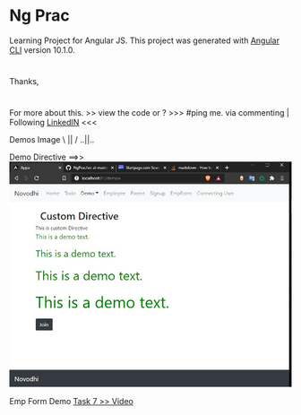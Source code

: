 # Ng Prac

Learning Project for Angular JS.
This project was generated with [Angular CLI](https://github.com/angular/angular-cli) version 10.1.0.

#

Thanks,

#

For more about this. >> view the code or ? >>> #ping me. via commenting | Following [LinkedIN](https://linkedin.com/in/sanjeeviic) <<<

Demos Image
\ || /
..||..

Demo Directive ==>>
![Demo Directive](https://github.com/chauhaniic/NgPrac/blob/master/src/app/demoapp/todo_a.jpg?raw=true)

Emp Form Demo
[Task 7 >> Video](https://github.com/chauhaniic/NgPrac/blob/master/src/app/emp-form/t7c.mp4?raw=true)
